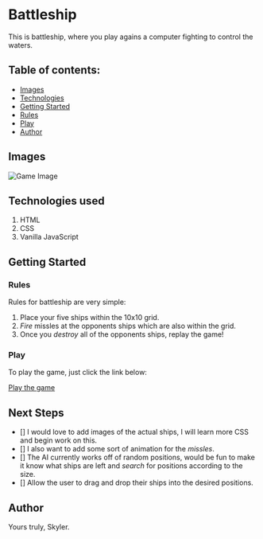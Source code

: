 # **Battleship**
This is battleship, where you play agains a computer fighting to control the waters.
## Table of contents:
- [Images](#Images)
- [Technologies](#Technologies-used)
- [Getting Started](#Getting-Started)
- [Rules](#Rules)
- [Play](#Play)
- [Author](#Author)

## Images
![Game Image](#)

## Technologies used
1. HTML
2. CSS
3. Vanilla JavaScript

## Getting Started
### Rules
Rules for battleship are very simple:
1. Place your five ships within the 10x10 grid.
2. _Fire_ missles at the opponents ships which are also within the grid.
3. Once you _destroy_ all of the opponents ships, replay the game!

### Play
To play the game, just click the link below:

[Play the game](https://sky8the2flies.github.io/battleship/)

## Next Steps
- [] I would love to add images of the actual ships, I will learn more CSS and begin work on this.
- [] I also want to add some sort of animation for the _missles_.
- [] The AI currently works off of random positions, would be fun to make it know what ships are left and _search_ for positions according to the size.
- [] Allow the user to drag and drop their ships into the desired positions.

## Author
Yours truly, Skyler.
